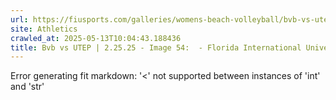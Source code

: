 ```yaml
---
url: https://fiusports.com/galleries/womens-beach-volleyball/bvb-vs-utep-2-25-25/image-54/356/62734
site: Athletics
crawled_at: 2025-05-13T10:04:43.188436
title: Bvb vs UTEP | 2.25.25 - Image 54:  - Florida International University
---
```


Error generating fit markdown: '<' not supported between instances of 'int' and 'str'